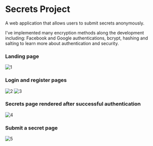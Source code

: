 # Secrets Project
A web application that allows users to submit secrets anonymously.

I've implemented many encryption methods along the development including:
Facebook and Google authentications, bcrypt, hashing and salting to learn more about authentication and security.

### Landing page
![1](https://user-images.githubusercontent.com/34137527/187512690-4088eb7b-7616-4b97-a9e8-e06eb284d35f.PNG)

### Login and register pages
![2](https://user-images.githubusercontent.com/34137527/187512736-5b01901f-92d9-46ae-a0b8-8ae0fcfab1c6.PNG)
![3](https://user-images.githubusercontent.com/34137527/187512740-b0e2259a-bc65-49a9-8cc7-4e2fe96ea9a2.PNG)

### Secrets page rendered after successful authentication
![4](https://user-images.githubusercontent.com/34137527/187512828-dd344ea3-ba2a-43f6-acfb-8cf43b04a73e.PNG)

### Submit a secret page
![5](https://user-images.githubusercontent.com/34137527/187512867-58360e72-3787-4475-81fe-a7e437206e12.PNG)
